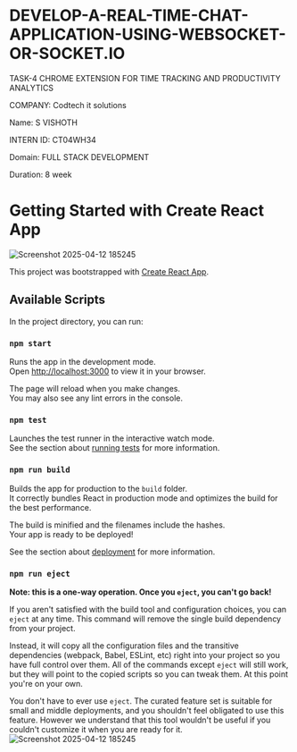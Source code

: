 # DEVELOP-A-REAL-TIME-CHAT-APPLICATION-USING-WEBSOCKET-OR-SOCKET.IO
TASK-4 CHROME EXTENSION FOR TIME TRACKING AND PRODUCTIVITY ANALYTICS

COMPANY: Codtech it solutions

Name: S VISHOTH

INTERN ID: CT04WH34

Domain: FULL STACK DEVELOPMENT

Duration: 8 week

# Getting Started with Create React App

![Screenshot 2025-04-12 185245](https://github.com/user-attachments/assets/57d9bcd4-fd1f-4ad4-80ca-bb5f09722a84)

This project was bootstrapped with [Create React App](https://github.com/facebook/create-react-app).

## Available Scripts

In the project directory, you can run:

### `npm start`

Runs the app in the development mode.\
Open [http://localhost:3000](http://localhost:3000) to view it in your browser.

The page will reload when you make changes.\
You may also see any lint errors in the console.

### `npm test`

Launches the test runner in the interactive watch mode.\
See the section about [running tests](https://facebook.github.io/create-react-app/docs/running-tests) for more information.

### `npm run build`

Builds the app for production to the `build` folder.\
It correctly bundles React in production mode and optimizes the build for the best performance.

The build is minified and the filenames include the hashes.\
Your app is ready to be deployed!

See the section about [deployment](https://facebook.github.io/create-react-app/docs/deployment) for more information.

### `npm run eject`

**Note: this is a one-way operation. Once you `eject`, you can't go back!**

If you aren't satisfied with the build tool and configuration choices, you can `eject` at any time. This command will remove the single build dependency from your project.

Instead, it will copy all the configuration files and the transitive dependencies (webpack, Babel, ESLint, etc) right into your project so you have full control over them. All of the 
commands except `eject` will still work, but they will point to the copied scripts so you can 
tweak them. At this point you're on your own.


You don't have to ever use `eject`. The curated feature set is suitable for small and middle deployments, and you shouldn't feel obligated to use this feature. However we understand that this tool wouldn't be useful if you couldn't customize it when you are ready for it.
![Screenshot 2025-04-12 185245](https://github.com/user-attachments/assets/1e3f9cab-afc0-4b55-a062-0fc5d12219b0)

